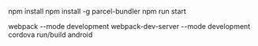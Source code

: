 npm install
npm install -g parcel-bundler
npm run start


webpack --mode development
webpack-dev-server --mode development
cordova run/build android